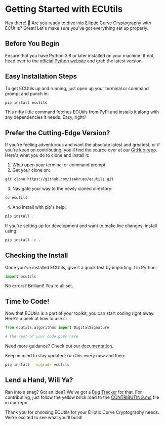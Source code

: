 # Getting Started with ECUtils

Hey there! 👋 Are you ready to dive into Elliptic Curve Cryptography with ECUtils? Great! Let's make sure you've got everything set up properly.

## Before You Begin

Ensure that you have Python 3.8 or later installed on your machine. If not, head over to the [official Python website](https://www.python.org/downloads/) and grab the latest version.

## Easy Installation Steps

To get ECUtils up and running, just open up your terminal or command prompt and punch in:

```bash
pip install ecutils
```

This nifty little command fetches ECUtils from PyPI and installs it along with any dependencies it needs. Easy, right?

## Prefer the Cutting-Edge Version?

If you're feeling adventurous and want the absolute latest and greatest, or if you're keen on contributing, you'll find the source over at our [GitHub repo](https://github.com/isakruas/ecutils.git). Here's what you do to clone and install it:

1. Whip open your terminal or command prompt.
2. Get your clone on:

```bash
git clone https://github.com/isakruas/ecutils.git
```

3. Navigate your way to the newly cloned directory:

```bash
cd ecutils
```

4. And install with pip's help:

```bash
pip install .
```

If you're setting up for development and want to make live changes, install using:

```bash
pip install -e .
```

## Checking the Install

Once you've installed ECUtils, give it a quick test by importing it in Python:

```python
import ecutils
```

No errors? Brilliant! You're all set.

## Time to Code!

Now that ECUtils is a part of your toolkit, you can start coding right away. Here's a peek at how to use it:

```python
from ecutils.algorithms import DigitalSignature

# The rest of your code goes here
```

Need more guidance? Check out our [documentation](https://ecutils.readthedocs.io/en/latest/).

Keep in mind to stay updated; run this every now and then:

```bash
pip install --upgrade ecutils
```

## Lend a Hand, Will Ya?

Ran into a snag? Got an idea? We've got a [Bug Tracker](https://github.com/isakruas/ecutils/issues) for that. For contributing, just follow the yellow brick road to the [CONTRIBUTING.md](https://github.com/isakruas/ecutils/blob/master/CONTRIBUTING.md) file in our repo.

Thank you for choosing ECUtils for your Elliptic Curve Cryptography needs. We're excited to see what you'll build!
